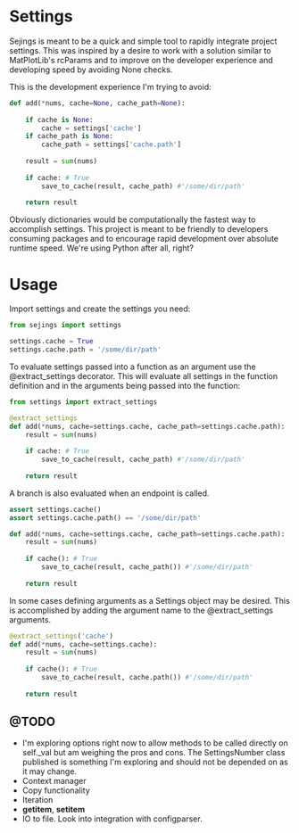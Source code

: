 # Settings

Sejings is meant to be a quick and simple tool to rapidly integrate 
project settings. This was inspired by a desire to work with a 
solution similar to MatPlotLib's rcParams and to improve on the 
developer experience and developing speed by avoiding None checks.

This is the development experience I'm trying to avoid:
```python
def add(*nums, cache=None, cache_path=None):
    
    if cache is None:
        cache = settings['cache']
    if cache_path is None:
        cache_path = settings['cache.path']
    
    result = sum(nums)
    
    if cache: # True
        save_to_cache(result, cache_path) #'/some/dir/path'
    
    return result
```

Obviously dictionaries would be computationally the fastest way to 
accomplish settings. This project is meant to be friendly to developers 
consuming packages and to encourage rapid development over absolute 
runtime speed. We're using Python after all, right?

# Usage

Import settings and create the settings you need:

```python
from sejings import settings

settings.cache = True
settings.cache.path = '/some/dir/path'

```
 
To evaluate settings passed into a function as an argument 
use the @extract_settings decorator. This will evaluate all 
settings in the function definition and in the arguments
being passed into the function:

```python
from settings import extract_settings

@extract_settings
def add(*nums, cache=settings.cache, cache_path=settings.cache.path):
    result = sum(nums)
    
    if cache: # True
        save_to_cache(result, cache_path) #'/some/dir/path'
    
    return result
```

A branch is also evaluated when an endpoint is called.

```python
assert settings.cache()
assert settings.cache.path() == '/some/dir/path'

def add(*nums, cache=settings.cache, cache_path=settings.cache.path):
    result = sum(nums)
    
    if cache(): # True
        save_to_cache(result, cache_path()) #'/some/dir/path'
    
    return result
```

In some cases defining arguments as a Settings object may be
desired. This is accomplished by adding the argument name to the 
@extract_settings arguments.

```python
@extract_settings('cache')
def add(*nums, cache=settings.cache):
    result = sum(nums)
    
    if cache(): # True
        save_to_cache(result, cache.path()) #'/some/dir/path'
    
    return result
```

## @TODO

* I'm exploring options right now to allow methods to be called directly
    on self._val but am weighing the pros and cons. The SettingsNumber
    class published is something I'm exploring and should not be 
    depended on as it may change. 
* Context manager
* Copy functionality
* Iteration
* __getitem__, __setitem__
* IO to file. Look into integration with configparser.